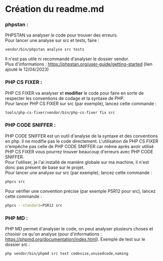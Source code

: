# Création du readme.md

### phpstan :  
PHPSTAN va analyser le code pour trouver des erreurs.  
Pour lancer une analyse sur src et tests, faire :  
```bash
vendor/bin/phpstan analyse src tests
```
Il n'est pas utile ni recommandé d'analyser le dossier vendor.  
Plus d'informations : https://phpstan.org/user-guide/getting-started  (lien ajouté le 12/04/2023)  

### PHP CS FIXER :  
PHP CS FIXER va analyser et <strong>modifier</strong> le code pour faire en sorte de respecter les conventions de codage et la syntaxe de PHP.  
Pour lancer PHP CS FIXER sur src (par exemple), lancez cette commande :  
```bash
tools/php-cs-fixer/vendor/bin/php-cs-fixer fix src
```

### PHP CODE SNIFFER :   
PHP CODE SNIFFER est un outil d'analyse de la syntaxe et des conventions en php. Il ne modifie pas le code directement. L'utilisation de PHP CS FIXER n'empêche pas celle de PHP CODE SNIFFER car même après avoir utilisé PHP CS FIXER vous pourrez trouver beaucoup d'erreurs avec PHP CODE SNIFFER.  
Pour l'utiliser, je l'ai installé de manière globale sur ma machine, il n'est donc pas présent de base sur le projet.  
Pour lancer une analyse sur src (par exemple), lancez cette commande :  
```bash
phpcs src
```
Pour vérifier une convention précise (par exemple PSR12 pour src), lancez cette commande :  
```bash
phpcs --standard=PSR12 src
```

### PHP MD :   
PHP MD permet d'analyser le code, on peut analyser plusieurs choses et chsoisir ce qu'on analyse (pour d'informations : https://phpmd.org/documentation/index.html). Exemple de test sur le dossier src :  
```bash
php vendor/bin/phpmd src text codesize,unusedcode,naming
```
